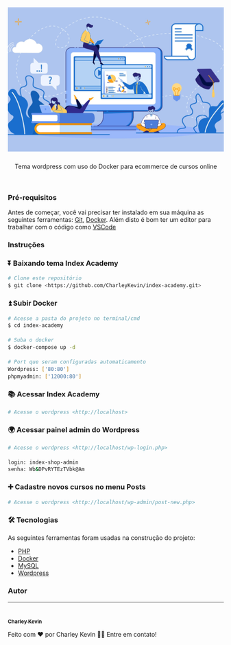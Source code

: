 <h1 align="center">
    <img alt="IndexAcademy" title="#IndexAcademyLogo" src="./wp-data/index-academy/screenshot.jpg" />
</h1>
<p align="center">Tema wordpress com uso do Docker para ecommerce de cursos online</p>
<br>

### Pré-requisitos

Antes de começar, você vai precisar ter instalado em sua máquina as seguintes ferramentas:
[Git](https://git-scm.com), [Docker](https://www.docker.com/products/docker-desktop). 
Além disto é bom ter um editor para trabalhar com o código como [VSCode](https://code.visualstudio.com/)

### Instruções

### ⏬ Baixando tema Index Academy

```bash
# Clone este repositório
$ git clone <https://github.com/CharleyKevin/index-academy.git>

```

### ⏫ Subir Docker
```bash
# Acesse a pasta do projeto no terminal/cmd
$ cd index-academy

# Suba o docker
$ docker-compose up -d

# Port que seram configuradas automaticamento
Wordpress: ['80:80']
phpmyadmin: ['12000:80']
```

### 📚 Acessar Index Academy
```bash
# Acesse o wordpress <http://localhost>
```

### 🌍 Acessar painel admin do Wordpress
```bash
# Acesse o wordpress <http://localhost/wp-login.php>

login: index-shop-admin
senha: Wb&DPvRYTEzTVbk@Am
```

### ➕ Cadastre novos cursos no menu Posts
```bash
# Acesse o wordpress <http://localhost/wp-admin/post-new.php>
```

### 🛠 Tecnologias

As seguintes ferramentas foram usadas na construção do projeto:

- [PHP](https://www.php.net/)
- [Docker](https://www.docker.com/)
- [MySQL](https://www.mysql.com)
- [Wordpress](https://wordpress.com/)

### Autor
---

<a href="https://github.com/CharleyKevin">
 <img style="border-radius: 50%;" src="https://avatars.githubusercontent.com/u/41459674?s=400&u=2d5d347462344dfede260389a750307de776d582&v=4" width="100px;" alt=""/>
 <br />
 <sub><b>Charley Kevin</b></sub></a> <a href="https://github.com/CharleyKevin" title="Charley"></a>


Feito com ❤️ por Charley Kevin 👋🏽 Entre em contato!
